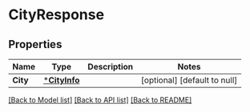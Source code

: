 # CityResponse

## Properties
Name | Type | Description | Notes
------------ | ------------- | ------------- | -------------
**City** | [***CityInfo**](CityInfo.md) |  | [optional] [default to null]

[[Back to Model list]](../README.md#documentation-for-models) [[Back to API list]](../README.md#documentation-for-api-endpoints) [[Back to README]](../README.md)


